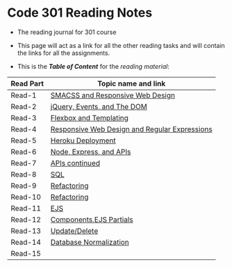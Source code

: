 # Code 301 Reading Notes

* The reading journal for 301 course

* This page will act as a link for all the other reading tasks and will contain the links for all the assignments.

* This is the ***Table of Content*** for the *reading material*:


 

| Read Part                    |       Topic name and link
-------------------------------|-----------------------------------
| Read-1                       |[SMACSS and Responsive Web Design](https://badwan95.github.io/reading-notes-301/class-01)
| Read-2                       |[jQuery, Events, and The DOM](https://badwan95.github.io/reading-notes-301/class-02)
| Read-3                       |[Flexbox and Templating](https://badwan95.github.io/reading-notes-301/class-03)
| Read-4                       |[Responsive Web Design and Regular Expressions](https://badwan95.github.io/reading-notes-301/class-04)
| Read-5                       |[Heroku Deployment](https://badwan95.github.io/reading-notes-301/class-05)
| Read-6                       |[Node, Express, and APIs](https://badwan95.github.io/reading-notes-301/class-06)
| Read-7                       |[APIs continued](https://badwan95.github.io/reading-notes-301/class-07)
| Read-8                       |[SQL](https://badwan95.github.io/reading-notes-301/class-08)
| Read-9                       |[Refactoring](https://badwan95.github.io/reading-notes-301/class-09)
| Read-10                      |[Refactoring](https://badwan95.github.io/reading-notes-301/class-10)
| Read-11                      |[EJS](https://badwan95.github.io/reading-notes-301/class-11)
| Read-12                      |[Components,EJS Partials](https://badwan95.github.io/reading-notes-301/class-12)
| Read-13                      |[Update/Delete](https://badwan95.github.io/reading-notes-301/class-13)
| Read-14                      |[Database Normalization](https://badwan95.github.io/reading-notes-301/class-14)
| Read-15                      |